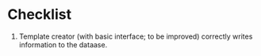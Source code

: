 # Checklist
1. Template creator (with basic interface; to be improved) correctly writes information to the dataase.

